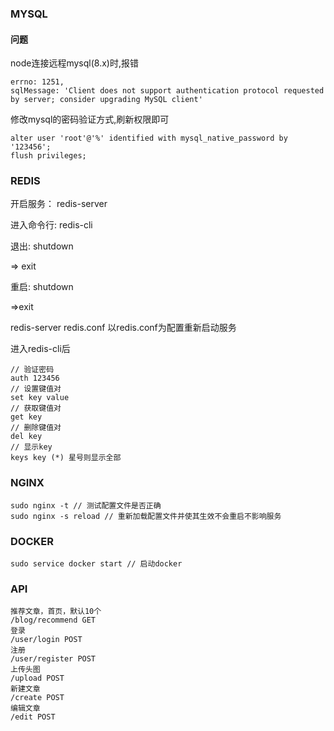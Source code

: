 ### MYSQL

#### 问题

node连接远程mysql(8.x)时,报错

```
errno: 1251,
sqlMessage: 'Client does not support authentication protocol requested by server; consider upgrading MySQL client'
```

修改mysql的密码验证方式,刷新权限即可

```
alter user 'root'@'%' identified with mysql_native_password by '123456';
flush privileges;
```

### REDIS

开启服务： redis-server

进入命令行: redis-cli

退出: shutdown 

=> exit

重启: shutdown

=>exit

redis-server redis.conf  以redis.conf为配置重新启动服务



进入redis-cli后

```
// 验证密码
auth 123456
// 设置键值对
set key value
// 获取键值对
get key
// 删除键值对
del key
// 显示key
keys key (*) 星号则显示全部
```

### NGINX

```
sudo nginx -t // 测试配置文件是否正确
sudo nginx -s reload // 重新加载配置文件并使其生效不会重启不影响服务
```

### DOCKER

```
sudo service docker start // 启动docker
```

### API

```
推荐文章，首页，默认10个
/blog/recommend GET
登录
/user/login POST
注册
/user/register POST
上传头图
/upload POST
新建文章
/create POST
编辑文章
/edit POST
```

